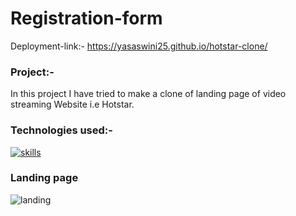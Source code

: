 # Registration-form
Deployment-link:- https://yasaswini25.github.io/hotstar-clone/
### Project:-
In this project I have tried to make a clone of landing page of video streaming Website i.e Hotstar.
### Technologies used:-
[![skills](https://skillicons.dev/icons?i=html,css,js)](https://skillicons.dev)
### Landing page
![landing](https://github.com/Yasaswini25/Registration-form/blob/main/bg.jpg)
